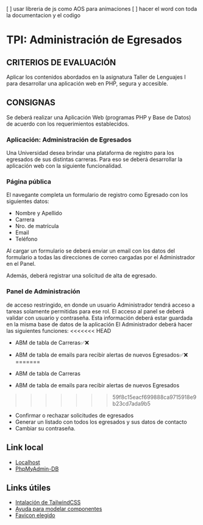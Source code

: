 [ ] usar libreria de js como AOS para animaciones
[ ] hacer el word con toda la documentacion y el codigo

# TPI: Administración de Egresados

## CRITERIOS DE EVALUACIÓN

Aplicar los contenidos abordados en la asignatura Taller de Lenguajes I para desarrollar una aplicación web en PHP, segura y accesible.

## CONSIGNAS

Se deberá realizar una Aplicación Web (programas PHP y Base de Datos) de acuerdo con los requerimientos establecidos.

### Aplicación: Administración de Egresados

Una Universidad desea brindar una plataforma de registro para los egresados de sus distintas carreras. Para eso se deberá desarrollar la aplicación web con la siguiente funcionalidad.

### Página pública

El navegante completa un formulario de registro como Egresado con los siguientes datos:

- Nombre y Apellido
- Carrera
- Nro. de matrícula
- Email
- Teléfono

Al cargar un formulario se deberá enviar un email con los datos del formulario a todas las direcciones de correo cargadas por el Administrador en el Panel.

Además, deberá registrar una solicitud de alta de egresado.

### Panel de Administración

de acceso restringido, en donde un usuario Administrador tendrá acceso a tareas solamente permitidas para ese rol.
El acceso al panel se deberá validar con usuario y contraseña.
Esta información deberá estar guardada en la misma base de datos de la aplicación El Administrador deberá hacer las siguientes funciones:
<<<<<<< HEAD
- ABM de tabla de Carreras✅❌
- ABM de tabla de emails para recibir alertas de nuevos Egresados✅❌
=======

- ABM de tabla de Carreras
- ABM de tabla de emails para recibir alertas de nuevos Egresados
>>>>>>> 59f8c15eacf699888ca9715918e9b23cd7ada9b5
- Confirmar o rechazar solicitudes de egresados
- Generar un listado con todos los egresados y sus datos de contacto
- Cambiar su contraseña.

## Link local

- [Localhost](http://localhost/taller1/TPI/index.php)
- [PhpMyAdmin-DB](http://localhost/phpmyadmin/index.php?route=/database/structure&db=taller1-tpi)

## Links útiles

- [Intalación de TailwindCSS](https://tailwindcss.com/docs/installation/tailwind-cli)
- [Ayuda para modelar componentes](https://preline.co/docs/alerts.html)
- [Favicon elegido](https://icon-icons.com/es/icono/universidad/180696)

